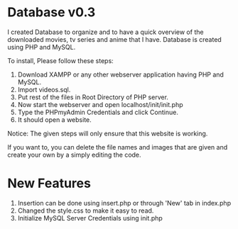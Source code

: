 # Database v0.3
I created Database to organize and to have a quick overview of the downloaded movies, tv series and anime that I have. Database is created using PHP and MySQL.

To install, Please follow these steps:
1. Download XAMPP or any other webserver application having PHP and MySQL.
2. Import videos.sql.
3. Put rest of the files in Root Directory of PHP server.
4. Now start the webserver and open localhost/init/init.php
5. Type the PHPmyAdmin Credentials and click Continue.
6. It should open a website.

Notice: The given steps will only ensure that this website is working.

If you want to, you can delete the file names and images that are given and create your own by a simply editing the code.

# New Features
1. Insertion can be done using insert.php or through 'New' tab in index.php
2. Changed the style.css to make it easy to read.
3. Initialize MySQL Server Credentials using init.php
